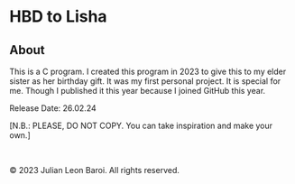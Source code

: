 # HBD to Lisha
<p>
  <h2> About </h2>
  This is a C program. I created this program in 2023 to give this to my elder sister as her birthday gift. It was my first personal project. It is special for me. Though I published it 
  this year because I joined GitHub this year.
</p>
<p>
  Release Date: 26.02.24
</p>
<p>
  [N.B.: PLEASE, DO NOT COPY. You can take inspiration and make your own.]
</p>
<br>
<p>
  © 2023 Julian Leon Baroi. All rights reserved.
</p>
